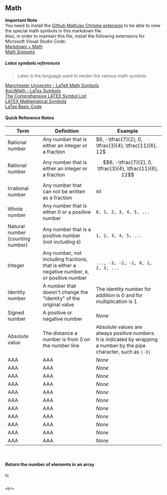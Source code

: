 ## Math

**Important Note** <br />
You need to install the [Github MathJax Chrome extension](https://chrome.google.com/webstore/detail/mathjax-plugin-for-github/ioemnmodlmafdkllaclgeombjnmnbima/related) to be able to view the special math symbols in this markdown file. <br />
Also, in order to maintain this file, install the following extensions for Microsoft Visual Studio Code: <br />
[Markdown + Math](https://marketplace.visualstudio.com/items?itemName=goessner.mdmath) <br />
[Math Snippets](https://marketplace.visualstudio.com/items?itemName=thomanq.math-snippets)

##### Latex symbols references
> Latex is the language used to render the various math symbols <br />

[Manchester University - LaTeX Math Symbols](http://web.ift.uib.no/Teori/KURS/WRK/TeX/symALL.html) <br />
[AsciiMath - LaTex Symbols](http://asciimath.org/#syntax) <br />
[The Comprehensive LATEX Symbol List](http://ctan.math.washington.edu/tex-archive/info/symbols/comprehensive/symbols-a4.pdf) <br />
[LATEX Mathematical Symbols](https://www.caam.rice.edu/~heinken/latex/symbols.pdf) <br />
[LaTex Basic Code](http://www.malinc.se/math/latex/basiccodeen.php) 




#### Quick Reference Notes

| Term | Definition | Example |
|---------------|----------------------------------------|----------------------------------------------------------|
| Rational number | Any number that is either an integer or a fraction  | $6, -\tfrac{7}{2}, 0, \tfrac{3}{4}, \tfrac{11}{6}, 12$ |
| Rational number | Any number that is either an integer or a fraction  | $$6, -\tfrac{7}{2}, 0, \tfrac{3}{4}, \tfrac{11}{6}, 12$$ |
| Irrational number | Any number that can not be written as a fraction  | `dd` |
| Whole number | Any number that is either 0 or a positive number  | `0, 1, 2, 3, 4, 5, ...` |
| Natural number (counting number) | Any number that is a positive number (not including `0`)  | `1, 2, 3, 4, 5, ...` |
| Integer | Any number, not including fractions, that is either a negative number, `0`, or positive number  | `..., -3, -2, -1, 0, 1, 2, 3, ...` |
| Identity number | A number that doesn't change the "identity" of the original value | The identity number for addition is 0 and for multiplication is 1 |
| Signed number | A positive or negative number | *None* |
| Absolute value | The distance a number is from 0 on the number line | Absolute values are always positive numbers. It is indicated by wrapping a number by the pipe character, such as `\|-3\|` |
| AAA | AAA | *None* |
| AAA | AAA | *None* |
| AAA | AAA | *None* |
| AAA | AAA | *None* |
| AAA | AAA | *None* |
| AAA | AAA | *None* |
| AAA | AAA | *None* |
| AAA | AAA | *None* |
| AAA | AAA | *None* |
| AAA | AAA | *None* |
| AAA | AAA | *None* |

<br>

#### Return the number of elements in an array
tc
```

<br>

